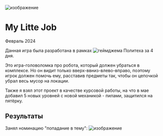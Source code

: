 ![изображение](https://github.com/user-attachments/assets/1622628a-ff31-4447-b915-d32dbf3363ad)

# My Litte Job

Февраль 2024

Данная игра была разработана в рамках ![геймджема Политеха](https://itch.io/jam/mospolyjam-2) за 4 дня.

Это игра-головоломка про робота, который должен убраться в комплексе. Но он видит только вверх-ввниз-влево-вправо, поэтому игрок должен помочь ему, расставив предметы так, чтобы он цепочкой убрал весь мусор на локации.

Также я взял этот проект в качестве курсовой работы, на что в мае добавил 5 новых уровней с новой механикой - пилами, защитился на пятёрку.

## Результаты
Занял номинацию "попадание в тему":
![изображение](https://github.com/user-attachments/assets/e7a4bef3-4091-4dc0-939b-428165facf18)
